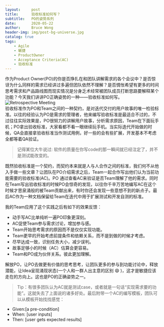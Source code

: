 ```yaml
---
layout:     post
title:      验收标准如何写？
subtitle:   PO的姿势系列
date:       2020-05-22
author:     Bruce Wong
header-img: img/post-bg-universe.jpg
catalog: true
tags:
    - Agile
    - 敏捷
    - ProductOwner
    - Acceptance Criteria(AC)
    - 验收标准
---
```


作为Product Owner(PO)的你是否挣扎在和团队讲解需求的各个会议中？是否惊讶为什么同样的需求已经讲过多遍但团队依然不理解？是否惆怅希望有更多的时间思考需求和产品路线图而现实情况是分身乏术经常被团队成员打断思路要解释某个功能？今天我们讲讲PO正确姿势的一种——验收标准如何写。  
![Retrospective Meeting](../../../../img/scrum/Agile.jpg )  
验收标准作为PO和Team之间的一种契约，是对迭代交付的用户故事的唯一检验标准。以往的经验认为PO是需求的管理者，他来编写验收标准是最适合不过的，不过往往实际效果是，PO很努力的讲解用户故事，分析需求原因，Team在下面玩手机；PO拿出验收标准，大家看都不看一眼继续玩手机。当实际迭代开始做的时候，QA会直接拿验收标准当作测试用例，好一些的会有些扩展，开发基本不考虑全都等着QA验证。
> 记得某位大牛说过: 软件的质量在你写code的那一瞬间就已经注定了，并不是测试能改变的。 

既然验收标准是一个契约，而契约本来就是人与人合作之间的标准，我们何不从他入手做一些文章？让团队在PO介绍需求之后，Team一起合作写出他们认为当前功能需要的验收标准(AC)。PO 通过查看AC来验证是否Team理解了他的需求。同时在Team写出验收标准的时候PO会惊奇的发现，以往你千辛万苦地编写AC在这个时候才思泉涌般的被Team贡献出来，有时你还会发现一些意想不到的新点子。最后AC作为一种文档保留给Team在迭代中用于扩展测试和开发自测的标准。

我的Team应用了这个实践之后有如下的效果反馈：
- 动手写AC比单纯听一遍PO印象更深刻。
- AC促使Team参与需求讨论，增加参与感。
- Team开始思考需求的原因而不是仅仅实现功能。
- Team更早的开始考虑前提条件和依赖关系，而不是到做的时候才考虑。
- 尽早达成一致，识别任务大小，减少误判。
- 故事足够小的时候（AC）估算会更容易。
- Team和PO成为伙伴关系。彼此更加理解。  

解放PO，让PO去做更有价值的思考思考，让团队更多的参与到功能讨论中，释放潜能，让Idea呈现涌现状态(一个人和一群人出主意的区别 :smile: )，这才是敏捷应该走在的方向上。这也是PO的正确姿势之一。

> Tip：有很多团队认为AC就是测试case，或者就是一句话“实现需求要的功能”。这就失去了上面说的诸多好处。最后附带一个AC的编写模板，团队可以从模板开始找找感觉：
+ Given:[a pre-condition]
+ When: [user inputs]
+ Then: [user gets expected results]



